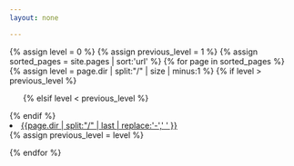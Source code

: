 ```yaml
---
layout: none

---
```


{% assign level = 0 %}
{% assign previous_level = 1 %}
{% assign sorted_pages = site.pages | sort:'url' %}
{% for page in sorted_pages %}
  {% assign level = page.dir | split:"/" | size | minus:1 %}
  {% if level > previous_level %}
<ul>
  {% elsif level < previous_level %}
</ul>
  {% endif %}
<li><a href="{{page.url}}">{{page.dir | split:"/" | last | replace:'-',' ' }}</a></li>
  {% assign previous_level = level %}

{% endfor %}